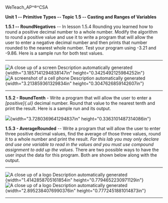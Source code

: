 WeTeach_AP^®^CSA

**Unit 1 -- Primitive Types -- Topic 1.5 -- Casting and Ranges of Variables**

**1.5.1 -- RoundNegatives** -- In lesson 1.5.4 Rounding you learned how to round a positive decimal number to a whole number. Modify the algorithm to round a positive value and use it to write a program that will allow the user to enter a negative decimal number and then prints that number rounded to the nearest whole number. Test your program using -3.21 and -9.86. Here is a sample run for both test values.

  --------------------------------------------------------------------------------------------------------------------------------------------------- --------------------------------------------------------------------------------------------------------------------------------------------------------
  ![A close up of a screen Description automatically generated](media1/media/image1.png){width="3.1857141294838147in" height="0.3425492125984252in"}   ![A screenshot of a cell phone Description automatically generated](media1/media/image2.png){width="3.213859361329834in" height="0.3047626859142607in"}
  --------------------------------------------------------------------------------------------------------------------------------------------------- --------------------------------------------------------------------------------------------------------------------------------------------------------

**1.5.2 - RoundTenth** - Write a program that will allow the user to enter a *[positive]{.ul}* decimal number. Round that value to the nearest tenth and print the result. Here is a sample run and its output.

![](media1/media/image3.png){width="3.7280369641294837in" height="0.3363101487314086in"}

**1.5.3 - AverageRounded** -- Write a program that will allow the user to enter three positive decimal values, find the average of those three values, round it to a whole number and print the result. *For this lab you may only declare and use one variable to read in the values and you must use compound assignment to add up the values.* There are two possible ways to have the user input the data for this program. Both are shown below along with the output.

  ------------------------------------------------------------------------------------------------------------------------------------------------- -------------------------------------------------------------------------------------------------------------------------------------------------
  ![A close up of a logo Description automatically generated](media1/media/image4.png){width="1.4142858705161854in" height="0.7794652230971129in"}   ![A close up of a logo Description automatically generated](media1/media/image5.png){width="2.8952384076990376in" height="0.7772451881014873in"}
  ------------------------------------------------------------------------------------------------------------------------------------------------- -------------------------------------------------------------------------------------------------------------------------------------------------
